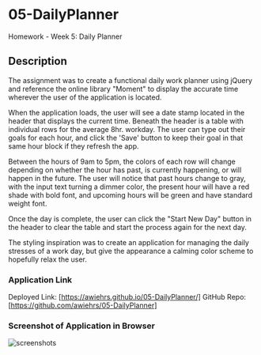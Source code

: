 # 05-DailyPlanner
Homework - Week 5: Daily Planner

## Description

The assignment was to create a functional daily work planner using jQuery and reference the online library "Moment" to display the accurate time wherever the user of the application is located.

When the application loads, the user will see a date stamp located in the header that displays the current time. Beneath the header is a table with individual rows for the average 8hr. workday. The user can type out their goals for each hour, and click the 'Save' button to keep their goal in that same hour block if they refresh the app. 

Between the hours of 9am to 5pm, the colors of each row will change depending on whether the hour has past, is currently happening, or will happen in the future. The user will notice that past hours change to gray, with the input text turning a dimmer color, the present hour will have a red shade with bold font, and upcoming hours will be green and have standard weight font.

Once the day is complete, the user can click the "Start New Day" button in the header to clear the table and start the process again for the next day.

The styling inspiration was to create an application for managing the daily stresses of a work day, but give the appearance a calming color scheme to hopefully relax the user.

### Application Link

Deployed Link: [https://awiehrs.github.io/05-DailyPlanner/]
GitHub Repo: [https://github.com/awiehrs/05-DailyPlanner]

### Screenshot of Application in Browser

![screenshots]( assets/Work-Day-Scheduler.gif "Application GIF")

